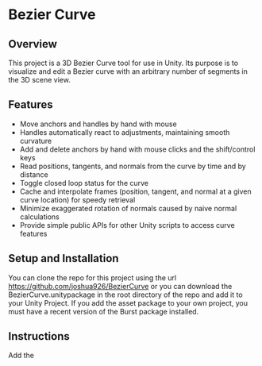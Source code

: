 # Bezier Curve

## Overview

This project is a 3D Bezier Curve tool for use in Unity. Its purpose is to visualize and edit a Bezier curve with an arbitrary number of segments in the 3D scene view.

## Features
- Move anchors and handles by hand with mouse
- Handles automatically react to adjustments, maintaining smooth curvature
- Add and delete anchors by hand with mouse clicks and the shift/control keys
- Read positions, tangents, and normals from the curve by time and by distance
- Toggle closed loop status for the curve
- Cache and interpolate frames (position, tangent, and normal at a given curve location) for speedy retrieval
- Minimize exaggerated rotation of normals caused by naive normal calculations
- Provide simple public APIs for other Unity scripts to access curve features

## Setup and Installation
You can clone the repo for this project using the url https://github.com/joshua926/BezierCurve or you can download the BezierCurve.unitypackage in the root directory of the repo and add it to your Unity Project. If you add the asset package to your own project, you must have a recent version of the Burst package installed.

## Instructions
Add the 